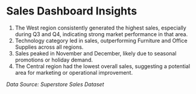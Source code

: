 # Sales Dashboard Insights

1. The West region consistently generated the highest sales, especially during Q3 and Q4, indicating strong market performance in that area.  
2. Technology category led in sales, outperforming Furniture and Office Supplies across all regions.  
3. Sales peaked in November and December, likely due to seasonal promotions or holiday demand.  
4. The Central region had the lowest overall sales, suggesting a potential area for marketing or operational improvement.

_Data Source: Superstore Sales Dataset_
